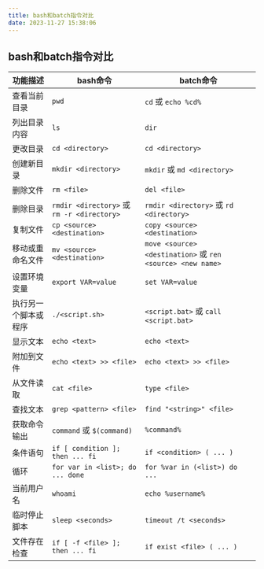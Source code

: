 ```yaml
---
title: bash和batch指令对比
date: 2023-11-27 15:38:06
---
```


## bash和batch指令对比

|功能描述|bash命令|batch命令|
|---|---|---|
|查看当前目录|`pwd`|`cd` 或 `echo %cd%`|
|列出目录内容|`ls`|`dir`|
|更改目录|`cd <directory>`|`cd <directory>`|
|创建新目录|`mkdir <directory>`|`mkdir` 或 `md <directory>`|
|删除文件|`rm <file>`|`del <file>`|
|删除目录|`rmdir <directory>` 或 `rm -r <directory>`|`rmdir <directory>` 或 `rd <directory>`|
|复制文件|`cp <source> <destination>`|`copy <source> <destination>`|
|移动或重命名文件|`mv <source> <destination>`|`move <source> <destination>` 或 `ren <source> <new name>`|
|设置环境变量|`export VAR=value`|`set VAR=value`|
|执行另一个脚本或程序|`./<script.sh>`|`<script.bat>` 或 `call <script.bat>`|
|显示文本|`echo <text>`|`echo <text>`|
|附加到文件|`echo <text> >> <file>`|`echo <text> >> <file>`|
|从文件读取|`cat <file>`|`type <file>`|
|查找文本|`grep <pattern> <file>`|`find "<string>" <file>`|
|获取命令输出|`command`  或 `$(command)`|`%command%`|
|条件语句|`if [ condition ]; then ... fi`|`if <condition> ( ... )`|
|循环|`for var in <list>; do ... done`|`for %var in (<list>) do ...`|
|当前用户名|`whoami`|`echo %username%`|
|临时停止脚本|`sleep <seconds>`|`timeout /t <seconds>`|
|文件存在检查|`if [ -f <file> ]; then ... fi`|`if exist <file> ( ... )`|

